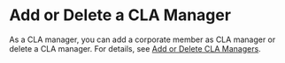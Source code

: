 # Add or Delete a CLA Manager

As a CLA manager, you can add a corporate member as CLA manager or delete a CLA manager. For details, see [Add or Delete CLA Managers](../../easycla/corporate-cla-managers/add-or-delete-cla-managers.md).



